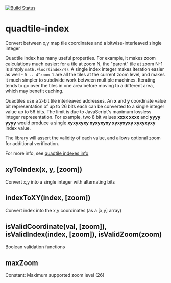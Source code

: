 [![Build Status](https://travis-ci.org/kartotherian/quadtile-index.svg?branch=master)](https://travis-ci.org/kartotherian/quadtile-index)

# quadtile-index
Convert between x,y map tile coordinates and a bitwise-interleaved single integer

Quadtile index has many useful properties. For example, it makes zoom calculations much easier: for a tile at zoom N, the "parent" tile at zoom N-1 is simply `math.Floor(index/4)`. A single index integer makes iteration easier as well - `0 .. 4^zoom-1` are all the tiles at the current zoom level, and makes it much simpler to subdivide work between multiple machines. Iterating tends to go over the tiles in one area before moving to a different area, which may benefit caching.

Quadtiles use a 2-bit tile interleaved addresses. An **x** and **y** coordinate value bit representation of up to 26 bits each can be converted to a single integer value up to 56 bits. The limit is due to JavaScript's maximum lossless integer representation. For example, two 8 bit values **xxxx xxxx** and **yyyy yyyy** would produce a single **xyxyxyxy xyxyxyxy xyxyxyxy xyxyxyxy** index value.

The library will assert the validity of each value, and allows optional zoom for additional verification.

For more info, see [quadtile indexes info](https://wiki.openstreetmap.org/wiki/QuadTiles#Quadtile_implementation)

## xyToIndex(x, y, [zoom])
 Convert x,y into a single integer with alternating bits
## indexToXY(index, [zoom])
 Convert index into the x,y coordinates (as a [x,y] array)
## isValidCoordinate(val, [zoom]), isValidIndex(index, [zoom]), isValidZoom(zoom)
 Boolean validation functions
## maxZoom
 Constant: Maximum supported zoom level (26)
